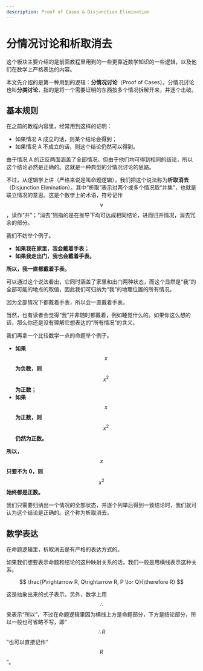 ```yaml
---
description: Proof of Cases & Disjunction Elimination
---
```


# 分情况讨论和析取消去

这个板块主要介绍的是前面教程里用到的一些更靠近数学知识的一些逻辑，以及他们在数学上严格表达的内容。

本文先介绍的是第一种用到的逻辑：**分情况讨论**（Proof of Cases）。分情况讨论也叫**分类讨论**，指的是将一个需要证明的东西按多个情况拆解开来，并逐个击破。

## 基本规则 <a href="#rule" id="rule"></a>

在之前的教程内容里，经常用到这样的证明：

* 如果情况 A 成立的话，则某个结论会得到；
* 如果情况 A 不成立的话，则这个结论仍然可以得到。

由于情况 A 的正反两面涵盖了全部情况，但由于他们均可得到相同的结论，所以这个结论必然是正确的。这就是一种典型的分情况讨论的思路。

不过，从逻辑学上讲（严格来说是叫命题逻辑），我们把这个说法称为**析取消去**（Disjunction Elimination）。其中“析取”表示对两个或多个情况取“并集”，也就是联立情况的意思。这是个数学上的术语，符号记作 $$\lor$$，读作“并”；“消去”则指的是在推导下均可达成相同结论，进而归并情况，消去冗余的部分。

我们不妨举个例子。

* **如果我在家里，我会戴着手表；**
* **如果我走出门，我也会戴着手表。**

**所以，我一直都戴着手表。**

可以通过这个说法看出，它同时涵盖了家里和出门两种状态，而这个显然是“我”的全部可能的地点的取值，因此我们可归纳为“我”的地理位置的所有情况。

因为全部情况下都戴着手表，所以会一直戴着手表。

当然，也有读者会觉得“我”并非随时都戴着，例如睡觉什么的。如果你这么想的话，那么你还是没有理解它想表达的“所有情况”的含义。

我们再拿一个比较数学一点的命题举个例子。

* **如果** $$x$$ **为负数，则** $$x^2$$ **为正数；**
* **如果** $$x$$ **为正数，则** $$x^2$$ **仍然为正数。**

**所以，**$$x$$ **只要不为 0，则** $$x^2$$ **始终都是正数。**

我们只需要归纳出一个情况的全部状态，并逐个列举后得到一致结论时，我们就可认为这个结论是正确的。这个称为析取消去。

## 数学表达 <a href="#expression" id="expression"></a>

在命题逻辑里，析取消去是有严格的表达方式的。

如果我们想要表示命题和结论的这种映射关系的话，我们一般是用横线表示这种关系。

$$
\frac{P\rightarrow R, Q\rightarrow R, P \lor Q}{\therefore R}
$$

这是抽象出来的式子表示。另外，数学上用 $$\therefore$$ 来表示“所以”，不过在命题逻辑里因为横线上方是命题部分，下方是结论部分，所以一般也可省略不写，即“$$\therefore R$$”也可以直接记作“$$R$$”。
